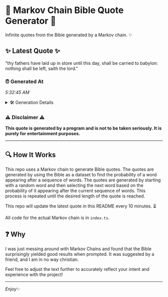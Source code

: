 # 📖 Markov Chain Bible Quote Generator 📖

Infinite quotes from the Bible generated by a Markov chain. ✨

## ✨ Latest Quote ✨
"thy fathers have laid up in store until this day, shall be carried to babylon: nothing shall be left, saith the lord."

### ⏰ Generated At
*5:32:45 AM*

<details>
    <summary>🛠️ Generation Details</summary>
    <p>
        <strong>🌱 Seed:</strong> thy<br>
        <strong>🔄 Iterations:</strong> 21<br>
        <strong>📜 Context History:</strong><br>[ thy ]: fathers<br>[ thy, fathers ]: have<br>[ thy, fathers, have ]: laid<br>[ thy, fathers, have, laid ]: up<br>[ thy, fathers, have, laid, up ]: in<br>[ thy, fathers, have, laid, up, in ]: store<br>[ fathers, have, laid, up, in, store ]: until<br>[ have, laid, up, in, store, until ]: this<br>[ laid, up, in, store, until, this ]: day,<br>[ up, in, store, until, this, day, ]: shall<br>[ in, store, until, this, day,, shall ]: be<br>[ store, until, this, day,, shall, be ]: carried<br>[ until, this, day,, shall, be, carried ]: to<br>[ this, day,, shall, be, carried, to ]: babylon:<br>[ day,, shall, be, carried, to, babylon: ]: nothing<br>[ shall, be, carried, to, babylon:, nothing ]: shall<br>[ be, carried, to, babylon:, nothing, shall ]: be<br>[ carried, to, babylon:, nothing, shall, be ]: left,<br>[ to, babylon:, nothing, shall, be, left, ]: saith<br>[ babylon:, nothing, shall, be, left,, saith ]: the<br>[ nothing, shall, be, left,, saith, the ]: lord.<br>
    </p>
</details>

### ⚠️ Disclaimer ⚠️
**This quote is generated by a program and is not to be taken seriously. It is purely for entertainment purposes.**

---

## 🔍 How It Works

This repo uses a Markov chain to generate Bible quotes. The quotes are generated by using the Bible as a dataset to find the probability of a word appearing after a sequence of words. The quotes are generated by starting with a random word and then selecting the next word based on the probability of it appearing after the current sequence of words. This process is repeated until the desired length of the quote is reached.

This repo will update the latest quote in this README every 10 minutes. ⏳

All code for the actual Markov chain is in `index.ts`.

## ❓ Why

I was just messing around with Markov Chains and found that the Bible surprisingly yielded good results when prompted. 
It was suggested by a friend, and I am in no way christian.

Feel free to adjust the text further to accurately reflect your intent and experience with the project!

---

*Enjoy*✨
